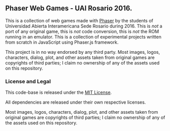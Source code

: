 ## Phaser Web Games - UAI Rosario 2016.

This is a collection of web games made with [Phaser](http://phaser.io/) by the students of Universidad Abierta Interamericana Sede Rosario during 2016.
This is _not_ a port of any original game, this is _not_ code conversion, this is _not_ the ROM running in an emulator. This is
a collection of experimental projects written from scratch in JavaScript using Phaser.js framework.

This project is in no way endorsed by any third party. Most images, logos, characters, dialog, plot, and other assets taken from original games 
are copyrights of third parties; I claim no ownership of any of the assets used on this repository.

### License and Legal

This code-base is released under the [MIT License](http://opensource.org/licenses/MIT).

All dependencies are released under their own respective licenses.

Most images, logos, characters, dialog, plot, and other assets taken from original games 
are copyrights of third parties; I claim no ownership of any of the assets used on this repository.
